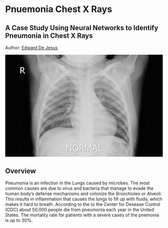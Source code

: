 # Pnuemonia Chest X Rays
## A Case Study Using Neural Networks to Identify Pneumonia in Chest X Rays
Author: [Edward De Jesus](https://github.com/edejesus196)

<p><img src="./images/normal-pneumonia-animation.gif" alt="Header"></p>

## Overview
Pneumonia is an infection in the Lungs caused by microbes. The most common causes are due to virus and bacteria that manage to evade the human body’s defense mechanisms and colonize the Bronchioles or Alveoli. This results in inflammation that causes the lungs to fill up with fluids, which makes it hard to breath. According to the to the Center for Desease Control (CDC) about 50,000 people die from pneumonia each year in the United States. The mortality rate for patients with a severe cases of the pnemonia is up to 30%.



